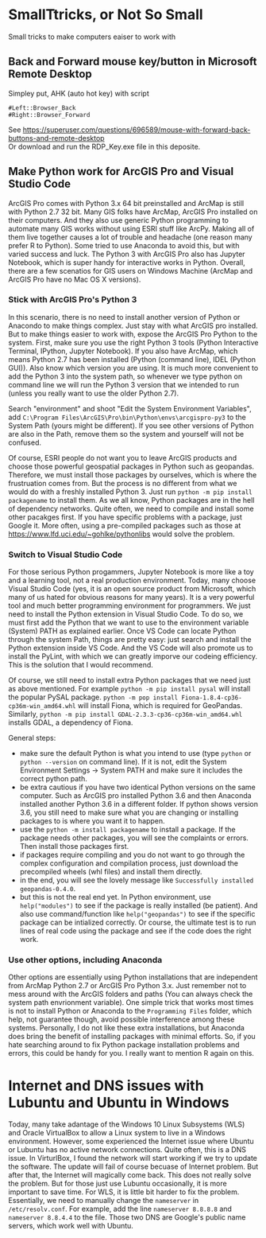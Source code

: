 # SmallTtricks, or Not So Small
Small tricks to make computers eaiser to work with

## Back and Forward mouse key/button in Microsoft Remote Desktop 
Simpley put, AHK (auto hot key) with script 
```
#Left::Browser_Back
#Right::Browser_Forward
``` 
See https://superuser.com/questions/696589/mouse-with-forward-back-buttons-and-remote-desktop </br>
Or download and run the RDP_Key.exe file in this deposite. 

## Make Python work for ArcGIS Pro and Visual Studio Code
ArcGIS Pro comes with Python 3.x 64 bit preinstalled and ArcMap is still with Python 2.7 32 bit. Many GIS folks have ArcMap, ArcGIS Pro installed on their computers. And they also use generic Python programming to automate many GIS works without using ESRI stuff like ArcPy. Making all of them live together causes a lot of trouble and headache (one reason many prefer R to Python). Some tried to use Anaconda to avoid this, but with varied success and luck. The Python 3 with ArcGIS Pro also has Jupyter Notebook, which is super handy for interactive works in Python. Overall, there are a few scenatios for GIS users on Windows Machine (ArcMap and ArcGIS Pro have no Mac OS X versions).

### Stick with ArcGIS Pro's Python 3
In this scenario, there is no need to install another version of Python or Anacondo to make things complex. Just stay with what ArcGIS pro installed. But to make things easier to work with, expose the ArcGIS Pro Python to the system. First, make sure you use the right Python 3 tools (Python Interactive Terminal, IPython, Jupyter Notebook). If you also have ArcMap, which means Python 2.7 has been installed (Python (command line), IDEL (Python GUI)). Also know which version you are using. It is much more convenient to add the Python 3 into the system path, so whenever we type python on command line we will run the Python 3 version that we intended to run (unless you really want to use the older Python 2.7). 

Search "environment" and shoot "Edit the System Environment Variables", add ```C:\Program Files\ArcGIS\Pro\bin\Python\envs\arcgispro-py3``` to the System Path (yours might be different). If you see other versions of Python are also in the Path, remove them so the system and yourself will not be confused.

Of course, ESRI people do not want you to leave ArcGIS products and choose those powerful geospatial packages in Python such as geopandas. Therefore, we must install those packages by ourselves, which is where the frustruation comes from. But the process is no different from what we would do with a freshly installed Python 3. Just run ```python -m pip install packagename``` to install them. As we all know, Python packages are in the hell of dependency networks. Quite often, we need to compile and install some other pacakges first. If you have specific problems with a package, just Google it. More often, using a pre-compiled packages such as those at https://www.lfd.uci.edu/~gohlke/pythonlibs would solve the problem.

### Switch to Visual Studio Code
For those serious Python progammers, Jupyter Notebook is more like a toy and a learning tool, not a real production environment. Today, many choose Visual Studio Code (yes, it is an open source product from Microsoft, which many of us hated for obvious reasons for many years). It is a very powerful tool and much better programming environment for programmers. We just need to install the Python extension in Visual Studio Code. To do so, we must first add the Python that we want to use to the environment variable (System) PATH as explained earlier. Once VS Code can locate Python through the system Path, things are pretty easy: just search and install the Python extension inside VS Code. And the VS Code will also promote us to install the PyLint, with which we can greatly imporve our codeing efficiency. This is the solution that I would recommend. 

Of course, we still need to install extra Python packages that we need just as above mentioned. For example ```python -m pip install pysal``` will install the popular PySAL package. ```python -m pop install Fiona-1.8.4-cp36-cp36m-win_amd64.whl``` will install Fiona, which is required for GeoPandas. Similarly, ```python -m pip install GDAL-2.3.3-cp36-cp36m-win_amd64.whl``` installs GDAL, a dependency of Fiona. 

General steps:
- make sure the default Python is what you intend to use (type ```python``` or ```python --version``` on command line). If it is not, edit the System Environment Settings -> System PATH and make sure it includes the correct python path. 
- be extra cautious if you have two identical Python versions on the same computer. Such as ArcGIS pro installed Python 3.6 and then Anaconda installed another Python 3.6 in a different folder. If python shows version 3.6, you still need to make sure what you are changing or installing packages to is where you want it to happen.
- use the ```python -m install packagename``` to install a package. If the package needs other packages, you will see the complaints or errors. Then install those packages first. 
- if packages require compiling and you do not want to go through the complex configuration and compilation process, just download the precompiled wheels (whl files) and install them directly. 
- in the end, you will see the lovely message like ```Successfully installed geopandas-0.4.0```.  
- but this is not the real end yet. In Python environment, use ```help("modules")``` to see if the package is really installed (be patient). And also use command/function like ```help("geopandas")``` to see if the specific package can be intialized correctly. Or course, the ultimate test is to run lines of real code using the package and see if the code does the right work.

### Use other options, including Anaconda
Other options are essentially using Python installations that are independent from ArcMap Python 2.7 or ArcGIS Pro Python 3.x. Just remember not to mess around with the ArcGIS folders and paths (You can always check the system path envrionment variable). One simple trick that works most times is not to install Python or Anaconda to the ```Programming Files``` folder, which help, not guarantee though, avoid possible interference among these systems. Personally, I do not like these extra installations, but Anaconda does bring the benefit of installing packages with minimal efforts. So, if you hate searching around to fix Python package installation problems and errors, this could be handy for you. I really want to mention R again on this.

# Internet and DNS issues with Lubuntu and Ubuntu in Windows
Today, many take adantage of the Windows 10 Linux Subsystems (WLS) and Oracle VirtualBox to allow a Linux system to live in a Windows environment. However, some experienced the Internet issue where Ubuntu or Lubuntu has no active network connections. Quite often, this is a DNS issue. In VirturlBox, I found the network will start working if we try to update the software. The update will fail of course becuase of Internet problem. But after that, the Internet will magically come back. This does not really solve the problem. But for those just use Lubuntu occasionally, it is more important to save time. For WLS, it is little bit harder to fix the problem. Essentially, we need to manually change the ```nameserver``` in ```/etc/resolv.conf```. For example, add the line ```nameserver 8.8.8.8``` and ```nameserver 8.8.4.4``` to the file. Those two DNS are Google's public name servers, which work well with Ubuntu. 
